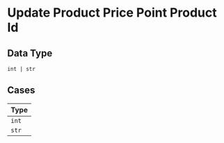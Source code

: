 
# Update Product Price Point Product Id

## Data Type

`int | str`

## Cases

| Type |
|  --- |
| `int` |
| `str` |

